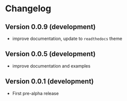 # Changelog

<h2> Version 0.0.9 (development) </h2>

- improve documentation, update to `readthedocs` theme

<h2> Version 0.0.5 (development) </h2>

- improve documentation and examples

<h2> Version 0.0.1 (development) </h2>

- First pre-alpha release
